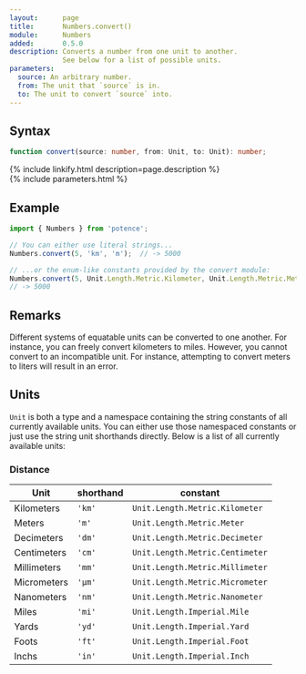 ```yaml
---
layout:      page
title:       Numbers.convert()
module:      Numbers
added:       0.5.0
description: Converts a number from one unit to another.
             See below for a list of possible units.
parameters:
  source: An arbitrary number.
  from: The unit that `source` is in.
  to: The unit to convert `source` into.
---
```

## Syntax

```ts
function convert(source: number, from: Unit, to: Unit): number;
```

<div class="description">{% include linkify.html description=page.description %}</div>
{% include parameters.html %}

## Example

```ts
import { Numbers } from 'potence';

// You can either use literal strings...
Numbers.convert(5, 'km', 'm');  // -> 5000

// ...or the enum-like constants provided by the convert module:
Numbers.convert(5, Unit.Length.Metric.Kilometer, Unit.Length.Metric.Meter);
// -> 5000
```

## Remarks

Different systems of equatable units can be converted to one another.
For instance, you can freely convert kilometers to miles.
However, you cannot convert to an incompatible unit. For instance,
attempting to convert meters to liters will result in an error.

## Units

`Unit` is both a type and a namespace containing the string constants
of all currently available units. You can either use those namespaced
constants or just use the string unit shorthands directly. Below is a
list of all currently available units:

### Distance

|    Unit      | shorthand | constant                        |
|--------------|-----------|---------------------------------|
| Kilometers   |  `'km'`   | `Unit.Length.Metric.Kilometer`  |
| Meters       |  `'m'`    | `Unit.Length.Metric.Meter`      |
| Decimeters   |  `'dm'`   | `Unit.Length.Metric.Decimeter`  |
| Centimeters  |  `'cm'`   | `Unit.Length.Metric.Centimeter` |
| Millimeters  |  `'mm'`   | `Unit.Length.Metric.Millimeter` |
| Micrometers  |  `'μm'`   | `Unit.Length.Metric.Micrometer` |
| Nanometers   |  `'nm'`   | `Unit.Length.Metric.Nanometer`  |
| Miles        |  `'mi'`   | `Unit.Length.Imperial.Mile`     |
| Yards        |  `'yd'`   | `Unit.Length.Imperial.Yard`     |
| Foots        |  `'ft'`   | `Unit.Length.Imperial.Foot`     |
| Inchs        |  `'in'`   | `Unit.Length.Imperial.Inch`     |
